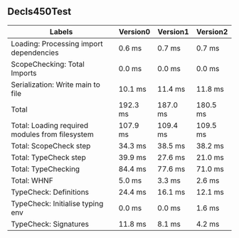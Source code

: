 
## Decls450Test

Labels|Version0|Version1|Version2
---|---|---|---
Loading: Processing import dependencies|0.6 ms|0.7 ms|0.7 ms
ScopeChecking: Total Imports|0.0 ms|0.0 ms|0.0 ms
Serialization: Write main to file|10.1 ms|11.4 ms|11.8 ms
Total|192.3 ms|187.0 ms|180.5 ms
Total: Loading required modules from filesystem|107.9 ms|109.4 ms|109.5 ms
Total: ScopeCheck step|34.3 ms|38.5 ms|38.2 ms
Total: TypeCheck step|39.9 ms|27.6 ms|21.0 ms
Total: TypeChecking|84.4 ms|77.6 ms|71.0 ms
Total: WHNF|5.0 ms|3.3 ms|2.6 ms
TypeCheck: Definitions|24.4 ms|16.1 ms|12.1 ms
TypeCheck: Initialise typing env|0.0 ms|0.0 ms|1.6 ms
TypeCheck: Signatures|11.8 ms|8.1 ms|4.2 ms

